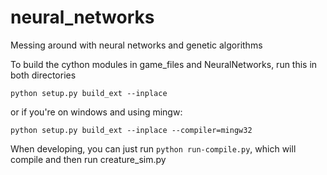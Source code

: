 neural_networks
===============

Messing around with neural networks and genetic algorithms

To build the cython modules in game_files and NeuralNetworks, run this in both directories

`python setup.py build_ext --inplace`

or if you're on windows and using mingw:

`python setup.py build_ext --inplace --compiler=mingw32`

When developing, you can just run `python run-compile.py`, which will compile and then run creature_sim.py

